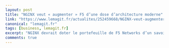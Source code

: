 ```yaml
---
layout: post
title: "NGINX veut « augmenter » F5 d’une dose d’architecture moderne"
link: "https://www.lemagit.fr/actualites/252459668/NGINX-veut-augmenter-F5-dune-dose-darchitecture-moderne"
canonical: "lemagit.fr"
tags: [business, lemagit.fr]
excerpt: "NGINX devrait doter le portefeuille de F5 Networks d’un savoir-faire centré sur les applications modernes et de la proximité d’une cible de développeurs et de DevOps. A travers ce rachat, une plateforme unifiée devrait voir le jour."
comments: true
---
```

